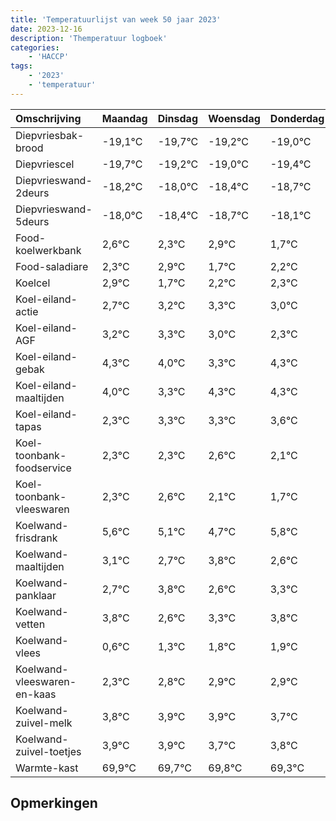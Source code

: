 ```yaml
---
title: 'Temperatuurlijst van week 50 jaar 2023'
date: 2023-12-16
description: 'Themperatuur logboek'
categories:
    - 'HACCP'
tags:
    - '2023'
    - 'temperatuur'
---
```

|Omschrijving|Maandag|Dinsdag|Woensdag|Donderdag|Vrijdag|Zaterdag|Zondag|
|:---|:---|:---|:---|:---|:---|:---|:---|
|Diepvriesbak-brood|-19,1°C|-19,7°C|-19,2°C|-19,0°C|-19,4°C|-19,7°C| |
|Diepvriescel|-19,7°C|-19,2°C|-19,0°C|-19,4°C|-19,7°C|-19,1°C| |
|Diepvrieswand-2deurs|-18,2°C|-18,0°C|-18,4°C|-18,7°C|-18,1°C|-19,3°C| |
|Diepvrieswand-5deurs|-18,0°C|-18,4°C|-18,7°C|-18,1°C|-19,3°C|-18,8°C| |
|Food-koelwerkbank|2,6°C|2,3°C|2,9°C|1,7°C|2,2°C|2,3°C| |
|Food-saladiare|2,3°C|2,9°C|1,7°C|2,2°C|2,3°C|2,0°C| |
|Koelcel|2,9°C|1,7°C|2,2°C|2,3°C|2,0°C|1,3°C| |
|Koel-eiland-actie|2,7°C|3,2°C|3,3°C|3,0°C|2,3°C|3,3°C| |
|Koel-eiland-AGF|3,2°C|3,3°C|3,0°C|2,3°C|3,3°C|3,3°C| |
|Koel-eiland-gebak|4,3°C|4,0°C|3,3°C|4,3°C|4,3°C|4,6°C| |
|Koel-eiland-maaltijden|4,0°C|3,3°C|4,3°C|4,3°C|4,6°C|4,1°C| |
|Koel-eiland-tapas|2,3°C|3,3°C|3,3°C|3,6°C|3,1°C|2,7°C| |
|Koel-toonbank-foodservice|2,3°C|2,3°C|2,6°C|2,1°C|1,7°C|2,8°C| |
|Koel-toonbank-vleeswaren|2,3°C|2,6°C|2,1°C|1,7°C|2,8°C|1,6°C| |
|Koelwand-frisdrank|5,6°C|5,1°C|4,7°C|5,8°C|4,6°C|5,3°C| |
|Koelwand-maaltijden|3,1°C|2,7°C|3,8°C|2,6°C|3,3°C|3,8°C| |
|Koelwand-panklaar|2,7°C|3,8°C|2,6°C|3,3°C|3,8°C|3,9°C| |
|Koelwand-vetten|3,8°C|2,6°C|3,3°C|3,8°C|3,9°C|3,9°C| |
|Koelwand-vlees|0,6°C|1,3°C|1,8°C|1,9°C|1,9°C|1,7°C| |
|Koelwand-vleeswaren-en-kaas|2,3°C|2,8°C|2,9°C|2,9°C|2,7°C|2,8°C| |
|Koelwand-zuivel-melk|3,8°C|3,9°C|3,9°C|3,7°C|3,8°C|3,3°C| |
|Koelwand-zuivel-toetjes|3,9°C|3,9°C|3,7°C|3,8°C|3,3°C|2,6°C| |
|Warmte-kast|69,9°C|69,7°C|69,8°C|69,3°C|68,6°C|69,8°C| |

## Opmerkingen


